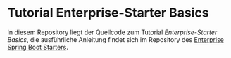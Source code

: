 # Tutorial Enterprise-Starter Basics
In diesem Repository liegt der Quellcode zum Tutorial _Enterprise-Starter Basics_, die ausführliche Anleitung findet sich im Repository des [Enterprise Spring Boot Starters](../../enterprise-spring-boot-starter-project/docs/tutorial-basics.md).
